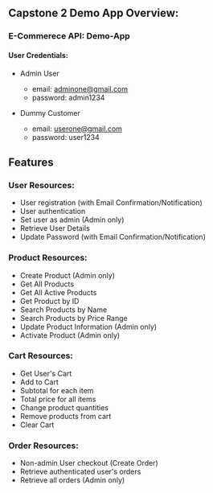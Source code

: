 ## Capstone 2 Demo App Overview:

### E-Commerece API: Demo-App

#### User Credentials:

- Admin User
  - email: adminone@gmail.com
  - password: admin1234

- Dummy Customer
  - email: userone@gmail.com
  - password: user1234

## Features

### User Resources:
- User registration (with Email Confirmation/Notification)
- User authentication
- Set user as admin (Admin only)
- Retrieve User Details
- Update Password (with Email Confirmation/Notification)

### Product Resources:
- Create Product (Admin only)
- Get All Products
- Get All Active Products
- Get Product by ID
- Search Products by Name
- Search Products by Price Range
- Update Product Information (Admin only)
- Activate Product (Admin only)

### Cart Resources:
- Get User's Cart
- Add to Cart
- Subtotal for each item
- Total price for all items
- Change product quantities
- Remove products from cart
- Clear Cart

### Order Resources:
- Non-admin User checkout (Create Order)
- Retrieve authenticated user's orders
- Retrieve all orders (Admin only)